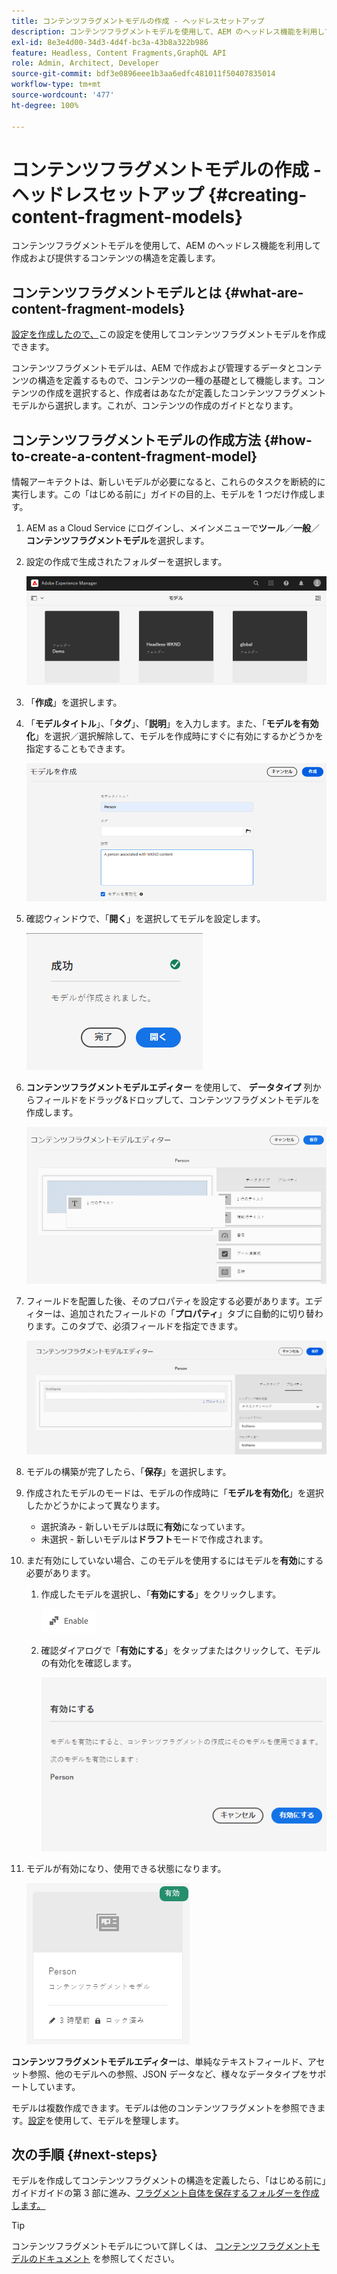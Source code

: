```yaml
---
title: コンテンツフラグメントモデルの作成 - ヘッドレスセットアップ
description: コンテンツフラグメントモデルを使用して、AEM のヘッドレス機能を利用して作成および提供するコンテンツの構造を定義します。
exl-id: 8e3e4d00-34d3-4d4f-bc3a-43b8a322b986
feature: Headless, Content Fragments,GraphQL API
role: Admin, Architect, Developer
source-git-commit: bdf3e0896eee1b3aa6edfc481011f50407835014
workflow-type: tm+mt
source-wordcount: '477'
ht-degree: 100%

---
```


# コンテンツフラグメントモデルの作成 - ヘッドレスセットアップ {#creating-content-fragment-models}

コンテンツフラグメントモデルを使用して、AEM のヘッドレス機能を利用して作成および提供するコンテンツの構造を定義します。

## コンテンツフラグメントモデルとは  {#what-are-content-fragment-models}

[設定を作成したので、](create-configuration.md)この設定を使用してコンテンツフラグメントモデルを作成できます。

コンテンツフラグメントモデルは、AEM で作成および管理するデータとコンテンツの構造を定義するもので、コンテンツの一種の基礎として機能します。コンテンツの作成を選択すると、作成者はあなたが定義したコンテンツフラグメントモデルから選択します。これが、コンテンツの作成のガイドとなります。

## コンテンツフラグメントモデルの作成方法 {#how-to-create-a-content-fragment-model}

情報アーキテクトは、新しいモデルが必要になると、これらのタスクを断続的に実行します。この「はじめる前に」ガイドの目的上、モデルを 1 つだけ作成します。

1. AEM as a Cloud Service にログインし、メインメニューで&#x200B;**ツール**／**一般**／**コンテンツフラグメントモデル**&#x200B;を選択します。
1. 設定の作成で生成されたフォルダーを選択します。

   ![モデルフォルダー](../assets/models-folder.png)
1. 「**作成**」を選択します。
1. 「**モデルタイトル**」、「**タグ**」、「**説明**」を入力します。また、「**モデルを有効化**」を選択／選択解除して、モデルを作成時にすぐに有効にするかどうかを指定することもできます。

   ![モデルの作成](../assets/models-create.png)
1. 確認ウィンドウで、「**開く**」を選択してモデルを設定します。

   ![確認ウィンドウ](../assets/models-confirmation.png)
1. **コンテンツフラグメントモデルエディター** を使用して、 **データタイプ** 列からフィールドをドラッグ&amp;ドロップして、コンテンツフラグメントモデルを作成します。

   ![フィールドのドラッグ＆ドロップ](../assets/models-drag-and-drop.png)

1. フィールドを配置した後、そのプロパティを設定する必要があります。エディターは、追加されたフィールドの「**プロパティ**」タブに自動的に切り替わります。このタブで、必須フィールドを指定できます。

   ![プロパティの設定](../assets/models-configure-properties.png)

1. モデルの構築が完了したら、「**保存**」を選択します。

1. 作成されたモデルのモードは、モデルの作成時に「**モデルを有効化**」を選択したかどうかによって異なります。
   * 選択済み - 新しいモデルは既に&#x200B;**有効**&#x200B;になっています。
   * 未選択 - 新しいモデルは&#x200B;**ドラフト**&#x200B;モードで作成されます。

1. まだ有効にしていない場合、このモデルを使用するにはモデルを&#x200B;**有効**&#x200B;にする必要があります。
   1. 作成したモデルを選択し、「**有効にする**」をクリックします。

      ![モデルの有効化](../assets/models-enable.png)
   1. 確認ダイアログで「**有効にする**」をタップまたはクリックして、モデルの有効化を確認します。

      ![有効化確認ダイアログ](../assets/models-enabling.png)
1. モデルが有効になり、使用できる状態になります。

   ![モデルの有効化](../assets/models-enabled.png)

**コンテンツフラグメントモデルエディター**&#x200B;は、単純なテキストフィールド、アセット参照、他のモデルへの参照、JSON データなど、様々なデータタイプをサポートしています。

モデルは複数作成できます。モデルは他のコンテンツフラグメントを参照できます。[設定](create-configuration.md)を使用して、モデルを整理します。

## 次の手順 {#next-steps}

モデルを作成してコンテンツフラグメントの構造を定義したら、「はじめる前に」ガイドガイドの第 3 部に進み、[フラグメント自体を保存するフォルダーを作成します。](create-assets-folder.md)

>[!TIP]
>
>コンテンツフラグメントモデルについて詳しくは、 [コンテンツフラグメントモデルのドキュメント](/help/sites-cloud/administering/content-fragments/content-fragment-models.md) を参照してください。
